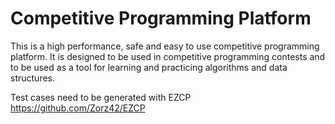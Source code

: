 # Competitive Programming Platform

This is a high performance, safe and easy to use competitive programming platform. It is designed to be used in competitive programming contests and to be used as a tool for learning and practicing algorithms and data structures.

Test cases need to be generated with EZCP https://github.com/Zorz42/EZCP
